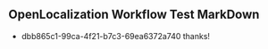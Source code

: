 ## OpenLocalization Workflow Test MarkDown
* dbb865c1-99ca-4f21-b7c3-69ea6372a740 
thanks!<!--HONumber=Mar16_HO4-->

